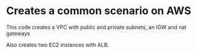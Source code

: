 <h1>Creates a common scenario on AWS</h1>
<p>This code creates a VPC with public and private subnets, an IGW and nat gateways</p>
<p>Also creates two EC2 instances with ALB.</p>
